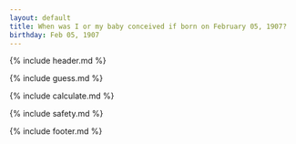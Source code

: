 ```yaml
---
layout: default
title: When was I or my baby conceived if born on February 05, 1907?
birthday: Feb 05, 1907
---
```


{% include header.md %}

{% include guess.md %}

{% include calculate.md %}

{% include safety.md %}

{% include footer.md %}



